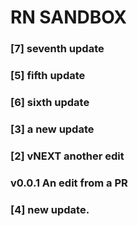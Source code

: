 # RN SANDBOX
### [7] seventh update
### [5] fifth update
### [6] sixth update
### [3] a new update
### [2] vNEXT another edit
### v0.0.1 An edit from a PR
### [4] new update. 
